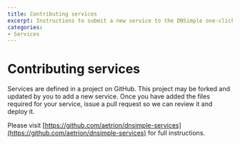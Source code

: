 ```yaml
---
title: Contributing services
excerpt: Instructions to submit a new service to the DNSimple one-click service collection.
categories:
- Services
---
```


# Contributing services

Services are defined in a project on GitHub. This project may be forked and updated by you to add a new service. Once you have added the files required for your service, issue a pull request so we can review it and deploy it.

Please visit [https://github.com/aetrion/dnsimple-services](https://github.com/aetrion/dnsimple-services) for full instructions.

